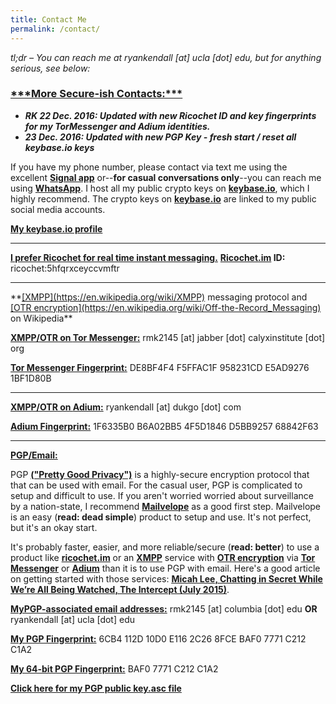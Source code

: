 ```yaml
---
title: Contact Me
permalink: /contact/
---
```

*tl;dr – You can reach me at ryankendall [at] ucla [dot] edu, but for anything serious, see below:*  
<h3><span style="text-decoration: underline;">***More Secure-ish Contacts:*** </span> </h3>  

  - ***RK 22 Dec. 2016: Updated with new Ricochet ID and key fingerprints for my TorMessenger and Adium identities.***  
  - ***23 Dec. 2016: Updated with new PGP Key - fresh start / reset all keybase.io keys***

If you have my phone number, please contact via text me using the excellent **[Signal app](https://whispersystems.org)** or--**for casual conversations only**--you can reach me using **[WhatsApp](https://www.whatsapp.com)**. I host all my public crypto keys on **[keybase.io](https://ryankendall.keybase.pub "My keybase.io profile")**, which I highly recommend. The crypto keys on **[keybase.io](https://keybase.io)** are linked to my public social media accounts.

**[My keybase.io profile](https://keybase.io/ryankendall)**
<hr>

**<span style="text-decoration: underline;">I prefer Ricochet for real time instant messaging.</span>**
**[Ricochet.im](http://ricochet.im) ID:**
ricochet:5hfqrxceyccvmftr
<hr>
**<span style="text-decoration: underline;">[XMPP](https://en.wikipedia.org/wiki/XMPP)</span> messaging protocol and <span style="text-decoration: underline;">[OTR encryption](https://en.wikipedia.org/wiki/Off-the-Record_Messaging)</span> on Wikipedia**

**<span style="text-decoration: underline;">XMPP/OTR on [Tor Messenger](https://trac.torproject.org/projects/tor/wiki/doc/TorMessenger#Downloads):</span>**
rmk2145 [at] jabber [dot] calyxinstitute [dot] org

**<span style="text-decoration: underline;">Tor Messenger Fingerprint:</span>**
DE8BF4F4 F5FFAC1F 958231CD E5AD9276 1BF1D80B
<hr>

**<span style="text-decoration: underline;">XMPP/OTR on [Adium](https://www.adium.im):</span>**
ryankendall [at] dukgo [dot] com

**<span style="text-decoration: underline;">Adium Fingerprint:</span>**
1F6335B0 B6A02BB5 4F5D1846 D5BB9257 68842F63
<hr>

**<span style="text-decoration: underline;">PGP/Email:</span>**

PGP **[("Pretty Good Privacy")](https://en.wikipedia.org/wiki/Pretty_Good_Privacy)** is a highly-secure encryption protocol that that can be used with email. For the casual user, PGP is complicated to setup and difficult to use. If you aren't worried worried about surveillance by a nation-state, I recommend **[Mailvelope](https://www.mailvelope.com)** as a good first step. Mailvelope is an easy (**read: dead simple**) product to setup and use. It's not perfect, but it's an okay start.

It's probably faster, easier, and more reliable/secure (**read: better**) to use a product like **[ricochet.im](http://ricochet.im)** or an **[XMPP](https://en.wikipedia.org/wiki/XMPP)** service with **[OTR encryption](https://en.wikipedia.org/wiki/Off-the-Record_Messaging)** via **[Tor Messenger](https://trac.torproject.org/projects/tor/wiki/doc/TorMessenger#Downloads)** or **[Adium](https://www.adium.im)** than it is to use PGP with email. Here's a good article on getting started with those services: **<span style="text-decoration: underline;">[Micah Lee, Chatting in Secret While We’re All Being Watched, The Intercept (July 2015)](https://theintercept.com/2015/07/14/communicating-secret-watched/)</span>**.

**<span style="text-decoration: underline;">MyPGP-associated email addresses:</span>**
rmk2145 [at] columbia [dot] edu
**OR**
ryankendall [at] ucla [dot] edu

**<span style="text-decoration: underline;">My PGP Fingerprint:</span>**
6CB4 112D 10D0 E116 2C26 8FCE BAF0 7771 C212 C1A2

**<span style="text-decoration: underline;">My 64-bit PGP Fingerprint:</span>**
BAF0 7771 C212 C1A2

**[Click here for my PGP public key.asc file](https://keybase.io/ryankendall/key.asc)**
